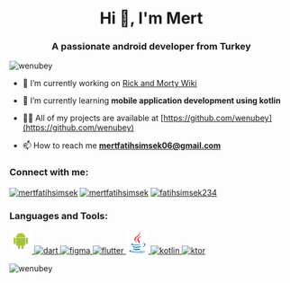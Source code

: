 <h1 align="center">Hi 👋, I'm Mert</h1>
<h3 align="center">A passionate android developer from Turkey</h3>

<p align="left"> <img src="https://komarev.com/ghpvc/?username=wenubey&label=Profile%20views&color=0e75b6&style=flat" alt="wenubey" /> </p>

- 🔭 I’m currently working on [Rick and Morty Wiki](https://github.com/wenubey/RickAndMortyWiki)

- 🌱 I’m currently learning **mobile application development using kotlin**

- 👨‍💻 All of my projects are available at [https://github.com/wenubey](https://github.com/wenubey)

- 📫 How to reach me **mertfatihsimsek06@gmail.com**

<h3 align="left">Connect with me:</h3>
<p align="left">
<a href="https://linkedin.com/in/mertfatihsimsekpl" target="blank"><img align="center" src="https://raw.githubusercontent.com/rahuldkjain/github-profile-readme-generator/master/src/images/icons/Social/linked-in-alt.svg" alt="mertfatihsimsek" height="30" width="40" /></a>
<a href="https://instagram.com/mertfatihsimsek" target="blank"><img align="center" src="https://raw.githubusercontent.com/rahuldkjain/github-profile-readme-generator/master/src/images/icons/Social/instagram.svg" alt="mertfatihsimsek" height="30" width="40" /></a>
<a href="https://www.hackerrank.com/fatihsimsek234" target="blank"><img align="center" src="https://raw.githubusercontent.com/rahuldkjain/github-profile-readme-generator/master/src/images/icons/Social/hackerrank.svg" alt="fatihsimsek234" height="30" width="40" /></a>
</p>

<h3 align="left">Languages and Tools:</h3>
<p align="left"> <a href="https://developer.android.com" target="_blank" rel="noreferrer"> <img src="https://raw.githubusercontent.com/devicons/devicon/master/icons/android/android-original-wordmark.svg" alt="android" width="40" height="40"/> </a> <a href="https://dart.dev" target="_blank" rel="noreferrer"> <img src="https://www.vectorlogo.zone/logos/dartlang/dartlang-icon.svg" alt="dart" width="40" height="40"/> </a> <a href="https://www.figma.com/" target="_blank" rel="noreferrer"> <img src="https://www.vectorlogo.zone/logos/figma/figma-icon.svg" alt="figma" width="40" height="40"/> </a> <a href="https://flutter.dev" target="_blank" rel="noreferrer"> <img src="https://www.vectorlogo.zone/logos/flutterio/flutterio-icon.svg" alt="flutter" width="40" height="40"/> </a> <a href="https://www.java.com" target="_blank" rel="noreferrer"> <img src="https://raw.githubusercontent.com/devicons/devicon/master/icons/java/java-original.svg" alt="java" width="40" height="40"/> </a> <a href="https://kotlinlang.org" target="_blank" rel="noreferrer"> <img src="https://www.vectorlogo.zone/logos/kotlinlang/kotlinlang-icon.svg" alt="kotlin" width="40" height="40"/> </a>
<a href="https://ktor.io/" target="_blank" rel="noreferrer"> <img src="https://avatars.githubusercontent.com/u/28214161?s=48&v=4" alt="ktor" width="40" height="40"/> </a>
</p>

<p><img align="center" src="https://github-readme-stats.vercel.app/api/top-langs?username=wenubey&show_icons=true&locale=en&layout=compact" alt="wenubey" /></p>
